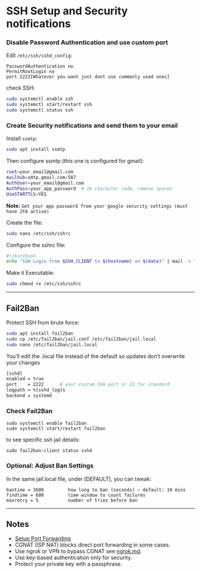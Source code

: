 # SSH Setup and Security notifications

### Disable Password Authentication and use custom port

Edit `/etc/ssh/sshd_config`:

```
PasswordAuthentication no
PermitRootLogin no
port 2222[Whatever you want just dont use commonly used ones]
```

check SSH:

```bash
sudo systemctl enable ssh
sudo systemctl start/restart ssh
sudo systemctl status ssh
```
### Create Security notifications and send them to your email
Install `ssmtp`:
```bash
sudo apt install ssmtp
```
Then configure ssmtp (this one is configured for gmail):
```bash
root=your_email@gmail.com
mailhub=smtp.gmail.com:587
AuthUser=your_email@gmail.com
AuthPass=your_app_password  # 16 character code, remove spaces
UseSTARTTLS=YES
```
**Note:** ``Get your app password from your google security settings (must have 2FA active)``

Create the file:
```bash
sudo nano /etc/ssh/sshrc
```
Configure the sshrc file: 
```bash
#!/bin/bash
echo "SSH Login from $SSH_CLIENT to $(hostname) on $(date)" | mail -s "SSH Login Alert" your_email@example.com
```
Make it Executable:
```bash
sudo chmod +x /etc/ssh/sshrc
```
---

## Fail2Ban

Protect SSH from brute force:

```bash
sudo apt install fail2ban
sudo cp /etc/fail2ban/jail.conf /etc/fail2ban/jail.local
sudo nano /etc/fail2ban/jail.local
```
You’ll edit the .local file instead of the default so updates don’t overwrite your changes
```bash
[sshd]
enabled = true
port    = 2222      # your custom SSH port or 22 for standard
logpath = %(sshd_log)s
backend = systemd
```
### Check Fail2Ban
```
sudo systemctl enable fail2ban
sudo systemctl start/restart fail2ban
```
to see specific ssh jail details:
```
sudo fail2ban-client status sshd
```
### Optional: Adjust Ban Settings
In the same jail.local file, under [DEFAULT], you can tweak:
```
bantime = 3600         how long to ban (seconds) – default: 10 mins   
findtime = 600         time window to count failures   
maxretry = 5           number of tries before ban
```
---

## Notes

- [Setup Port Forwarding](port-forwarding.md)
- CGNAT (ISP NAT) blocks direct port forwarding in some cases.  
- Use ngrok or VPN to bypass CGNAT see [ngrok.md](ngrok.md).
- Use key-based authentication only for security.  
- Protect your private key with a passphrase.

